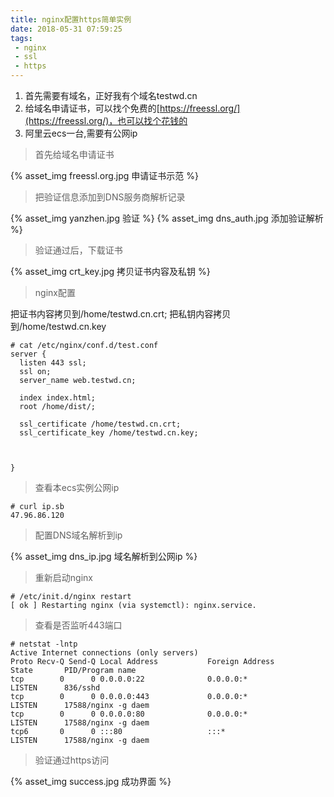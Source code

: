 ```yaml
---
title: nginx配置https简单实例
date: 2018-05-31 07:59:25
tags:
 - nginx
 - ssl
 - https
---
```



1. 首先需要有域名，正好我有个域名testwd.cn
2. 给域名申请证书，可以找个免费的[https://freessl.org/](https://freessl.org/)，也可以找个花钱的
3. 阿里云ecs一台,需要有公网ip

> 首先给域名申请证书

{% asset_img freessl.org.jpg 申请证书示范 %}

> 把验证信息添加到DNS服务商解析记录

{% asset_img yanzhen.jpg 验证 %}
{% asset_img dns_auth.jpg 添加验证解析 %}

> 验证通过后，下载证书

{% asset_img crt_key.jpg 拷贝证书内容及私钥 %}

> nginx配置

把证书内容拷贝到/home/testwd.cn.crt;
把私钥内容拷贝到/home/testwd.cn.key

```
# cat /etc/nginx/conf.d/test.conf 
server {
  listen 443 ssl;
  ssl on;
  server_name web.testwd.cn;

  index index.html;
  root /home/dist/;

  ssl_certificate /home/testwd.cn.crt;
  ssl_certificate_key /home/testwd.cn.key;
 


}
```

> 查看本ecs实例公网ip

```
# curl ip.sb
47.96.86.120
```

> 配置DNS域名解析到ip

{% asset_img dns_ip.jpg 域名解析到公网ip %}


> 重新启动nginx

```
# /etc/init.d/nginx restart
[ ok ] Restarting nginx (via systemctl): nginx.service.
```

> 查看是否监听443端口

```
# netstat -lntp
Active Internet connections (only servers)
Proto Recv-Q Send-Q Local Address           Foreign Address         State       PID/Program name
tcp        0      0 0.0.0.0:22              0.0.0.0:*               LISTEN      836/sshd        
tcp        0      0 0.0.0.0:443             0.0.0.0:*               LISTEN      17588/nginx -g daem
tcp        0      0 0.0.0.0:80              0.0.0.0:*               LISTEN      17588/nginx -g daem
tcp6       0      0 :::80                   :::*                    LISTEN      17588/nginx -g daem
```

> 验证通过https访问

{% asset_img success.jpg 成功界面 %}